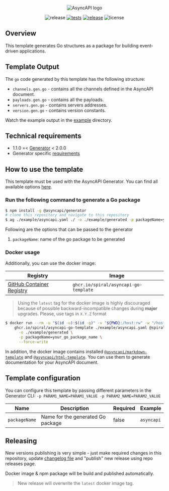 <div align="center">

![AsyncAPI logo](https://user-images.githubusercontent.com/7326800/206534082-36d7caf2-a14e-4c80-bf66-9005142c1bb8.png)

![release][badge-release]
[![tests][badge-ci-tests]][actions]
[![release][badge-ci-release]][actions]
![license][badge-license]

</div>

## Overview

This template generates Go structures as a package for building event-driven applications.

## Template Output

The `go` code generated by this template has the following structure:

- `channels.gen.go` - contains all the channels defined in the AsyncAPI document.
- `payloads.gen.go` - contains all the payloads.
- `servers.gen.go` - contains servers addresses.
- `version.gen.go` - contains version constants.

Watch the example output in the [example](example/generated) directory.

## Technical requirements

- 1.1.0 =< [Generator](https://github.com/asyncapi/generator/) < 2.0.0
- Generator specific [requirements](https://github.com/asyncapi/generator/#requirements)

## How to use the template

This template must be used with the AsyncAPI Generator. You can find all available options [here](https://github.com/asyncapi/generator/).

### Run the following command to generate a Go package

```bash
$ npm install -g @asyncapi/generator
# clone this repository and navigate to this repository
$ ag ./example/asyncapi.yaml ./ -o ./example/generated -p packageName=your_go_package_name
```

Following are the options that can be passed to the generator

1. `packageName`: name of the go package to be generated

### Docker usage

Additionally, you can use the docker image:

| Registry                          | Image                                 |
|-----------------------------------|---------------------------------------|
| [GitHub Container Registry][ghcr] | `ghcr.io/spiral/asyncapi-go-template` |

> Using the `latest` tag for the docker image is highly discouraged because of possible backward-incompatible changes
> during **major** upgrades. Please, use tags in `X.Y.Z` format

```bash
$ docker run --rm -u "$(id -u):$(id -g)" -v "${PWD}:/host:rw" -w "/host" \
    ghcr.io/spiral/asyncapi-go-template ./example/asyncapi.yaml @spiral/asyncapi-go-template \
      -o ./example/generated \
      -p packageName=your_go_package_name \
      --force-write
```

In addition, the docker image contains installed [`@asyncapi/markdown-template`][md-template] and [`@asyncapi/html-template`][html-template]. You can use them to generate documentation for your AsyncAPI document.

[md-template]:https://github.com/asyncapi/markdown-template
[html-template]:https://github.com/asyncapi/html-template

## Template configuration

You can configure this template by passing different parameters in the Generator CLI: `-p PARAM1_NAME=PARAM1_VALUE -p PARAM2_NAME=PARAM2_VALUE`

| Name          | Description                       | Required | Example    |
|---------------|-----------------------------------|----------|------------|
| `packageName` | Name for the generated Go package | false    | `asyncapi` |

## Releasing

New versions publishing is very simple - just make required changes in this repository, update [changelog file](CHANGELOG.md) and "publish" new release using repo releases page.

Docker image & npm package will be build and published automatically.

> New release will overwrite the `latest` docker image tag.

[badge-release]:https://img.shields.io/github/v/release/spiral/asyncapi-go-template?style=flat-square
[badge-npm-version]:https://img.shields.io/npm/v/@spiral/asyncapi-go-template?maxAge=30&style=flat-square
[badge-ci-tests]:https://img.shields.io/github/workflow/status/spiral/asyncapi-go-template/tests?maxAge=30&label=tests&logo=github&style=flat-square
[badge-ci-release]:https://img.shields.io/github/workflow/status/spiral/asyncapi-go-template/release?maxAge=30&label=release&logo=github&style=flat-square
[badge-license]:https://img.shields.io/github/license/spiral/asyncapi-go-template.svg?maxAge=30&style=flat-square
[actions]:https://github.com/spiral/asyncapi-go-template/actions
[ghcr]:https://github.com/spiral/asyncapi-go-template/pkgs/container/asyncapi-go-template
